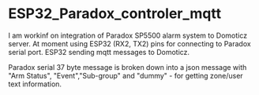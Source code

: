 # ESP32_Paradox_controler_mqtt

I am workinf on integration of Paradox SP5500 alarm system to Domoticz server.
At moment using ESP32 (RX2, TX2) pins for connecting to Paradox serial port.
ESP32 sending mqtt messages to Domoticz.

Paradox serial 37 byte message is broken down into a json message with "Arm Status", "Event","Sub-group" and "dummy" - for getting zone/user text information.
